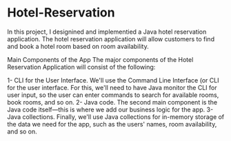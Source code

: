 # Hotel-Reservation
In this project, I designined and implementied a Java hotel reservation application.
The hotel reservation application will allow customers to find and book a hotel room based on room availability.


Main Components of the App
The major components of the Hotel Reservation Application will consist of the following:

1- CLI for the User Interface. We'll use the Command Line Interface (or CLI for the user interface. For this, we'll need to have Java monitor the CLI for user input, so the user can enter commands to search for available rooms, book rooms, and so on.
2- Java code. The second main component is the Java code itself—this is where we add our business logic for the app.
3- Java collections. Finally, we'll use Java collections for in-memory storage of the data we need for the app, such as the users' names, room availability, and so on.
